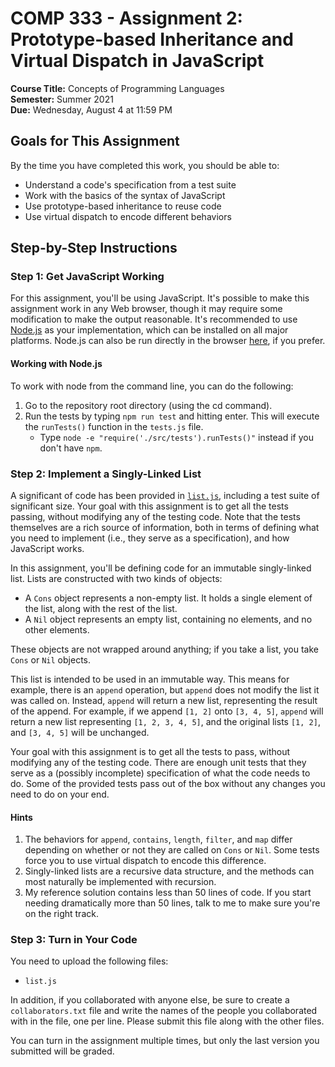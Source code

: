 # COMP 333 - Assignment 2: Prototype-based Inheritance and Virtual Dispatch in JavaScript

**Course Title:** Concepts of Programming Languages<br/>
**Semester:** Summer 2021<br/>
**Due:** Wednesday, August 4 at 11:59 PM<br/>

## Goals for This Assignment

By the time you have completed this work, you should be able to:

-   Understand a code's specification from a test suite
-   Work with the basics of the syntax of JavaScript
-   Use prototype-based inheritance to reuse code
-   Use virtual dispatch to encode different behaviors

## Step-by-Step Instructions

### Step 1: Get JavaScript Working

For this assignment, you'll be using JavaScript. It's possible to make this assignment work in any Web browser, though it may require some modification to make the output reasonable. It's recommended to use [Node.js](https://nodejs.org/en/) as your implementation, which can be installed on all major platforms. Node.js can also be run directly in the browser [here](https://repl.it/languages/nodejs), if you prefer.

#### Working with Node.js

To work with node from the command line, you can do the following:

1. Go to the repository root directory (using the cd command).
2. Run the tests by typing `npm run test` and hitting enter. This will execute the `runTests()` function in the `tests.js` file.
    - Type `node -e "require('./src/tests').runTests()"` instead if you don't have `npm`.

### Step 2: Implement a Singly-Linked List

A significant of code has been provided in [`list.js`](list.js), including a test suite of significant size. Your goal with this assignment is to get all the tests passing, without modifying any of the testing code. Note that the tests themselves are a rich source of information, both in terms of defining what you need to implement (i.e., they serve as a specification), and how JavaScript works.

In this assignment, you'll be defining code for an immutable singly-linked list. Lists are constructed with two kinds of objects:

-   A `Cons` object represents a non-empty list. It holds a single
    element of the list, along with the rest of the list.
-   A `Nil` object represents an empty list, containing no elements,
    and no other elements.

These objects are not wrapped around anything; if you take a list, you take `Cons` or `Nil` objects.

This list is intended to be used in an immutable way. This means for example, there is an `append` operation, but `append` does not modify the list it was called on. Instead, `append` will return a new list, representing the result of the append. For example, if we append `[1, 2]` onto `[3, 4, 5]`, `append` will return a new list representing `[1, 2, 3, 4, 5]`, and the original lists `[1, 2]`, and `[3, 4, 5]` will be unchanged.

Your goal with this assignment is to get all the tests to pass, without modifying any of the testing code. There are enough unit tests that they serve as a (possibly incomplete) specification of what the code needs to do. Some of the provided tests pass out of the box without any changes you need to do on your end.

#### Hints

1. The behaviors for `append`, `contains`, `length`, `filter`, and `map` differ depending on whether or not they are called on `Cons` or `Nil`. Some tests force you to use virtual dispatch to encode this difference.
2. Singly-linked lists are a recursive data structure, and the methods can most naturally be implemented with recursion.
3. My reference solution contains less than 50 lines of code. If you start needing dramatically more than 50 lines, talk to me to make sure you're on the right track.

### Step 3: Turn in Your Code

You need to upload the following files:

-   `list.js`

In addition, if you collaborated with anyone else, be sure to create a `collaborators.txt` file and write the names of the people you collaborated with in the file, one per line. Please submit this file along with the other files.

You can turn in the assignment multiple times, but only the last version you submitted will be graded.
